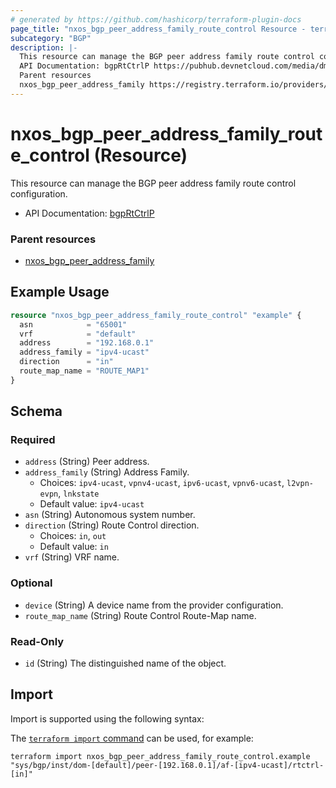 ```yaml
---
# generated by https://github.com/hashicorp/terraform-plugin-docs
page_title: "nxos_bgp_peer_address_family_route_control Resource - terraform-provider-nxos"
subcategory: "BGP"
description: |-
  This resource can manage the BGP peer address family route control configuration.
  API Documentation: bgpRtCtrlP https://pubhub.devnetcloud.com/media/dme-docs-10-2-2/docs/Routing%20and%20Forwarding/bgp:RtCtrlP/
  Parent resources
  nxos_bgp_peer_address_family https://registry.terraform.io/providers/CiscoDevNet/nxos/latest/docs/resources/bgp_peer_address_family
---
```


# nxos_bgp_peer_address_family_route_control (Resource)

This resource can manage the BGP peer address family route control configuration.

- API Documentation: [bgpRtCtrlP](https://pubhub.devnetcloud.com/media/dme-docs-10-2-2/docs/Routing%20and%20Forwarding/bgp:RtCtrlP/)

### Parent resources

- [nxos_bgp_peer_address_family](https://registry.terraform.io/providers/CiscoDevNet/nxos/latest/docs/resources/bgp_peer_address_family)

## Example Usage

```terraform
resource "nxos_bgp_peer_address_family_route_control" "example" {
  asn            = "65001"
  vrf            = "default"
  address        = "192.168.0.1"
  address_family = "ipv4-ucast"
  direction      = "in"
  route_map_name = "ROUTE_MAP1"
}
```

<!-- schema generated by tfplugindocs -->
## Schema

### Required

- `address` (String) Peer address.
- `address_family` (String) Address Family.
  - Choices: `ipv4-ucast`, `vpnv4-ucast`, `ipv6-ucast`, `vpnv6-ucast`, `l2vpn-evpn`, `lnkstate`
  - Default value: `ipv4-ucast`
- `asn` (String) Autonomous system number.
- `direction` (String) Route Control direction.
  - Choices: `in`, `out`
  - Default value: `in`
- `vrf` (String) VRF name.

### Optional

- `device` (String) A device name from the provider configuration.
- `route_map_name` (String) Route Control Route-Map name.

### Read-Only

- `id` (String) The distinguished name of the object.

## Import

Import is supported using the following syntax:

The [`terraform import` command](https://developer.hashicorp.com/terraform/cli/commands/import) can be used, for example:

```shell
terraform import nxos_bgp_peer_address_family_route_control.example "sys/bgp/inst/dom-[default]/peer-[192.168.0.1]/af-[ipv4-ucast]/rtctrl-[in]"
```

